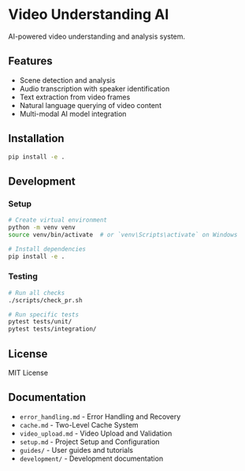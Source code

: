 # Video Understanding AI

AI-powered video understanding and analysis system.

## Features

- Scene detection and analysis
- Audio transcription with speaker identification
- Text extraction from video frames
- Natural language querying of video content
- Multi-modal AI model integration

## Installation

```bash
pip install -e .
```

## Development

### Setup

```bash
# Create virtual environment
python -m venv venv
source venv/bin/activate  # or `venv\Scripts\activate` on Windows

# Install dependencies
pip install -e .
```

### Testing

```bash
# Run all checks
./scripts/check_pr.sh

# Run specific tests
pytest tests/unit/
pytest tests/integration/
```

## License

MIT License

## Documentation

- `error_handling.md` - Error Handling and Recovery
- `cache.md` - Two-Level Cache System
- `video_upload.md` - Video Upload and Validation
- `setup.md` - Project Setup and Configuration
- `guides/` - User guides and tutorials
- `development/` - Development documentation

